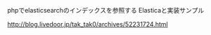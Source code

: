 
phpでelasticsearchのインデックスを参照する
Elasticaと実装サンプル

http://blog.livedoor.jp/tak_tak0/archives/52231724.html






